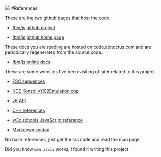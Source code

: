 <img src="binjs_64x64.png" id="logo"/>
#References

These are the two github pages that host the code.

* [/bin/js github project](https://github.com/teknopaul/binjs)

* [/bin/js github home page](http://teknopaul.github.com/binjs/)


These docs you are reading are hosted on code.abnoctus.com and are periodically regenerated from the source code.

* [/bin/js online docs](http://code.abnoctus.com/binjs/html/)

These are some websites I've been visiting of later related to this project.

* [ESC sequences](http://www.xfree86.org/current/ctlseqs.html)

* [KDE Konsol Vt102Emulation.cpp](http://kdebase.sourcearchive.com/documentation/4.3.0/Vt102Emulation_8cpp-source.html)

* [v8 API](http://izs.me/v8-docs/)

* [C++ references](http://www.cplusplus.com/reference/)

* [w3c schools JavaScript reference](http://www.w3schools.com/js/default.asp)

* [Markdown syntax](http://daringfireball.net/projects/markdown/syntax)


No bash references, just get the src code and read the man page.

Did you know `man ascii` works, I found it writing this project.

